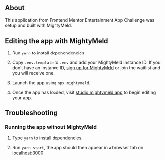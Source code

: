 ## About

This application from Frontend Mentor Entertainment App Challenge was setup and built with MightyMeld.

## Editing the app with MightyMeld

1. Run `yarn` to install depenendencies

2. Copy `.env.template` to `.env` and add your MightyMeld instance ID. If you don’t have an instance ID, [sign up for MightyMeld](https://www.mightymeld.com) or join the waitlist and you will receive one.

3. Launch the app using `npx mightymeld`.

4. Once the app has loaded, visit [studio.mightymeld.app](https://studio.mightymeld.app/) to begin editing your app.

## Troubleshooting

### Running the app without MightyMeld

1. Type `yarn` to install dependencies.

2. Run `yarn start`, the app should then appear in a browser tab on [localhost:3000](localhost:3000)
